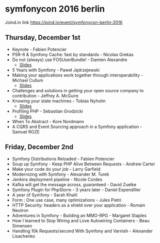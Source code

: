 # symfonycon 2016 berlin
Joind.in link https://joind.in/event/symfonycon-berlin-2016

## Thursday, December 1st
* Keynote - Fabien Potencier
* PSR-6 & Symfony Cache: fast by standards - Nicolas Grekas 
* Do not (always) use FOSUserBundle! - Damien Alexandre
  * [Slides](https://jolicode.github.io/fosuserbundle-conf/#/)
* 5 Years with Symfony - Paweł Jędrzejewski
* Making your applications work together through interoperability - Michael Cullum
  * [Slides](https://speakerdeck.com/michaelcullum/making-your-applications-work-together-through-interoperability)
* Challenges and solutions in getting your open source company to contribution  - Jeffrey A. McGuire
* Knowing your state machines - Tobias Nyholm
  * [Slides](http://www.slideshare.net/TobiasNyholm/knowing-your-state-machines)
* Profiling PHP - Sebastian Grodzicki
  * [Slides](https://speakerdeck.com/sgrodzicki/profiling-php-at-symfonycon-berlin-2016)
* When To Abstract - Kore Nordmann
* A CQRS and Event Sourcing approach in a Symfony application - Samuel ROZE

## Friday, December 2nd
* Symfony Distributions Reloaded - Fabien Potencier
* Soup up Symfony - Keep PHP Alive Between Requests - Andrew Carter
* Make your code do your job - Larry Garfield
* Modernizing with Symfony - Alexander M. Turek
* Jenkins deployment pipeline - Nicole Cordes
* Kafka will get the message across, guaranteed - David Zuelke
* Symfony Plugin for PhpStorm - 3 years later  - Daniel Espendiller
* A year of Symfony - Sarah Khalil
* Form : One use case, many optimizations - Jules Pietri
* HTTP Security: headers as a shield over your application - Romain Neutron
* Adventures in Symfony - Building an MMO-RPG - Margaret Staples
* How I learned to Stop Wiring and Love Autowiring Containers - Beau Simensen
* Handling 10k Requests/second With Symfony and Varnish - Alexander Lisachenko
